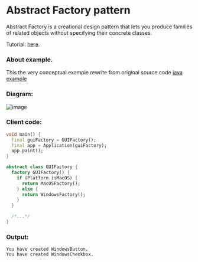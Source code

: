 # Abstract Factory pattern
Abstract Factory is a creational design pattern that lets you produce families of related objects 
without specifying their concrete classes.

Tutorial: [here](https://refactoring.guru/design-patterns/abstract-factory).

### About example.
This the very conceptual example rewrite from original source code [java example](https://github.com/RefactoringGuru/design-patterns-java/tree/main/src/refactoring_guru/abstract_factory/example)

### Diagram:
![image](https://user-images.githubusercontent.com/8049534/165987890-e64db9a3-4865-411c-a5c0-16da21043159.png)

### Client code:
```dart
void main() {
  final guiFactory = GUIFactory();
  final app = Application(guiFactory);
  app.paint();
}

abstract class GUIFactory {
  factory GUIFactory() {
    if (Platform.isMacOS) {
      return MacOSFactory();
    } else {
      return WindowsFactory();
    }
  }
  
  /*...*/
}
```

### Output:
```
You have created WindowsButton.
You have created WindowsCheckbox.
```
